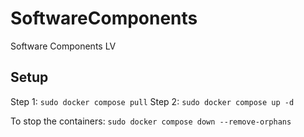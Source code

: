 # SoftwareComponents
Software Components LV


## Setup
Step 1: `sudo docker compose pull`
Step 2: `sudo docker compose up -d`

To stop the containers: `sudo docker compose down --remove-orphans`
